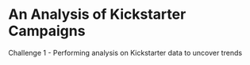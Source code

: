 # An Analysis of Kickstarter Campaigns
Challenge 1 - Performing analysis on Kickstarter data to uncover trends 
